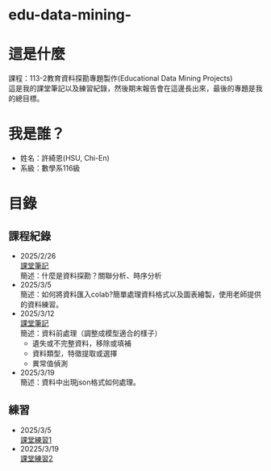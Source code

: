 # edu-data-mining-
# 這是什麼
課程：113-2教育資料探勘專題製作(Educational Data Mining Projects)  
這是我的課堂筆記以及練習紀錄，然後期末報告會在這邊長出來，最後的專題是我的總目標。
# 我是誰？
- 姓名：許綺恩(HSU, Chi-En)
- 系級：數學系116級
# 目錄
## 課程紀錄
- 2025/2/26  
  [課堂筆記](筆記/2025-2-26課堂筆記.md)  
  簡述：什麼是資料探勘？關聯分析、時序分析
- 2025/3/5  
  簡述：如何將資料匯入colab?簡單處理資料格式以及圖表繪製，使用老師提供的資料練習。
- 2025/3/12  
  [課堂筆記](筆記/2025-3-12課堂筆記.md)  
  簡述：資料前處理（調整成模型適合的樣子）
  - 遺失或不完整資料，移除或填補
  - 資料類型，特徵提取或選擇
  - 異常值偵測
- 2025/3/19  
  簡述：資料中出現json格式如何處理。
## 練習
- 2025/3/5  
  [課堂練習1](練習/week3-課堂練習1.ipynb)
- 20225/3/19  
  [課堂練習2](練習/week5_課堂練習2.ipynb)
